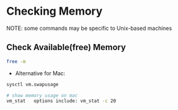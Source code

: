 # Checking Memory

NOTE: some commands may be specific to Unix-based machines

## Check Available(free) Memory
```bash
free -m
```
- Alternative for Mac:
```bash
sysctl vm.swapusage 

# show memory usage on mac
vm_stat   options include: vm_stat -c 20
```
